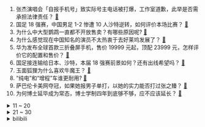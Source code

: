 1. 张杰演唱会「自报手机号」致实际号主电话被打爆，工作室道歉，此举是否需承担法律责任？ [:link:](https://www.zhihu.com/question/666726858)
2. 国足 18 强赛，中国男足 1-2 惨遭 10 人沙特逆转，如何评价本场比赛？ [:link:](https://www.zhihu.com/question/666751367)
3. 为什么中大型鹦鹉一直都不开放售卖？有哪些原因呢? [:link:](https://www.zhihu.com/question/665277904)
4. 为什么感觉现在中国知名的演员不太热衷于去好莱坞发展了？ [:link:](https://www.zhihu.com/question/666117173)
5. 华为发布全球首款三折叠屏手机，售价 19999 元起，顶配 23999 元，怎样评价它的配置和售价？ [:link:](https://www.zhihu.com/question/666752927)
6. 国足接连输给日本、沙特，本届 18 强赛前景如何？还有出线希望吗？ [:link:](https://www.zhihu.com/question/666784723)
7. 玉面狐狸为什么喜欢牛魔王？ [:link:](https://www.zhihu.com/question/40314064)
8. “纯电”和“增程”车谁更耐用? [:link:](https://www.zhihu.com/question/666382928)
9. 萨巴伦卡美网夺冠，如果她报男子单打，以她的实力能否打过张之臻？ [:link:](https://www.zhihu.com/question/666529076)
10. 为何博士延毕成为常态，博士学制四年到底够不够，应不应该延长？ [:link:](https://www.zhihu.com/question/666198568)
<details>
<summary>11 ~ 20</summary>

11. 如何看待华为发布的首款轿跑 SUV 智界 R7 预售价 26.8 万起？是否值得购买？ [:link:](https://www.zhihu.com/question/666731288)
12. 丰巢快递柜靠滞留金 3 年半赚 8 个亿，丰巢真的赚钱了吗？智能快递柜真是一门好生意吗？ [:link:](https://www.zhihu.com/question/666743464)
13. 网传东北雨姐视频造假塌房，本人回应「视频是为盘锦的稻田蟹做宣传」，此举是否涉嫌虚假宣传？有何法律责任？ [:link:](https://www.zhihu.com/question/666460835)
14. 让孩子从小以网球作为职业可行吗？ [:link:](https://www.zhihu.com/question/291819301)
15. 索尼 PS5 Pro 已正式公布，你会考虑购买吗？ [:link:](https://www.zhihu.com/question/666789247)
16. 气温40度，办公室新同事把空调关了并说：“我身体不好，吹不了空调，希望大家理解！”你怎么高情商回答？ [:link:](https://www.zhihu.com/question/666691632)
17. 我妈让我男朋友帮我哥搬家，还让我给我哥出份子钱，合理吗？ [:link:](https://www.zhihu.com/question/666628529)
18. 为什么乘坐公交车、地铁时用手机扫码取代刷卡的人越来越多了，我一直觉得刷卡更省事？ [:link:](https://www.zhihu.com/question/662714628)
19. 给你一个组织灌篮高手队伍的机会，你怎么选择? [:link:](https://www.zhihu.com/question/399173487)
20. RNG 官推发文「相信我，你无法想象我们下赛季的阵容升级」你觉得他们能整出什么新活儿？ [:link:](https://www.zhihu.com/question/666741485)
</details>
<details>
<summary>21 ~ 30</summary>

21. 用造“行星发动机和地下城”的资源造宇宙飞船能不能救下更多的人？ [:link:](https://www.zhihu.com/question/582029970)
22. 你有美味又简单的食谱吗？ [:link:](https://www.zhihu.com/question/664486449)
23. 如何看待老人去文殊院拜佛推猫引热议？文殊院小猫有什么来头？ [:link:](https://www.zhihu.com/question/666400319)
24. 为什么李存勖各种大败契丹，宋朝就不行了？ [:link:](https://www.zhihu.com/question/310713882)
25. 你怎么看打《王者荣耀》从头到尾只玩一个英雄的人？ [:link:](https://www.zhihu.com/question/299758752)
26. 为什么在剪断绳子的瞬间，小球只有切向加速度但没有法向加速度？ [:link:](https://www.zhihu.com/question/664687868)
27. 如果有个NBA球员，场均5分5助5篮5抢5盖5犯5失误，上场25分钟，会是什么地位？ [:link:](https://www.zhihu.com/question/666685945)
28. 乌克兰理论上是否可以发展出广阔的敌后战场？ [:link:](https://www.zhihu.com/question/666500987)
29. 《边水往事》中的但拓是非死不可吗？有没有可能避免？ [:link:](https://www.zhihu.com/question/665614502)
30. 健身私教在课上全程都在看手机，要不要直接换掉私教？ [:link:](https://www.zhihu.com/question/660659335)
</details><details>
<summary>bilibili</summary>

</details>